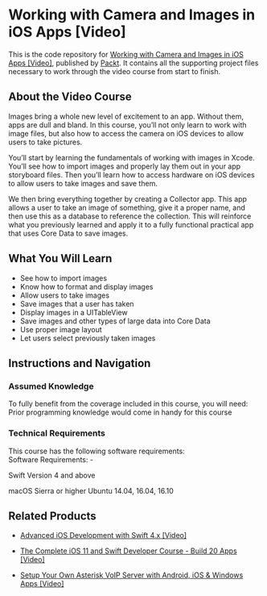


# Working with Camera and Images in iOS Apps [Video]
This is the code repository for [Working with Camera and Images in iOS Apps [Video]](https://www.packtpub.com/application-development/working-camera-and-images-ios-apps-video?utm_source=github&utm_medium=repository&utm_campaign=9781788291330), published by [Packt](https://www.packtpub.com/?utm_source=github). It contains all the supporting project files necessary to work through the video course from start to finish.
## About the Video Course
Images bring a whole new level of excitement to an app. Without them, apps are dull and bland. In this course, you’ll not only learn to work with image files, but also how to access the camera on iOS devices to allow users to take pictures.

You’ll start by learning the fundamentals of working with images in Xcode. You’ll see how to import images and properly lay them out in your app storyboard files. Then you’ll learn how to access hardware on iOS devices to allow users to take images and save them.

We then bring everything together by creating a Collector app. This app allows a user to take an image of something, give it a proper name, and then use this as a database to reference the collection. This will reinforce what you previously learned and apply it to a fully functional practical app that uses Core Data to save images.


<H2>What You Will Learn</H2>
<DIV class=book-info-will-learn-text>
<UL>
<LI>See how to import images 
<LI>Know how to format and display images 
<LI>Allow users to take images 
<LI>Save images that a user has taken 
<LI>Display images in a UITableView 
<LI>Save images and other types of large data into Core Data 
<LI>Use proper image layout 
<LI>Let users select previously taken images </LI></UL></DIV>

## Instructions and Navigation
### Assumed Knowledge
To fully benefit from the coverage included in this course, you will need:<br/>
Prior programming knowledge would come in handy for this course
### Technical Requirements
This course has the following software requirements:<br/>
Software Requirements: - 

Swift Version 4 and above

macOS Sierra or higher
Ubuntu 14.04, 16.04, 16.10


## Related Products
* [Advanced iOS Development with Swift 4.x [Video]](https://www.packtpub.com/web-development/advanced-ios-development-swift-4x-video?utm_source=github&utm_medium=repository&utm_campaign=9781788475556)

* [The Complete iOS 11 and Swift Developer Course - Build 20 Apps [Video]](https://www.packtpub.com/application-development/complete-ios-11-and-swift-developer-course-build-20-apps-video?utm_source=github&utm_medium=repository&utm_campaign=9781838827533)

* [Setup Your Own Asterisk VoIP Server with Android, iOS & Windows Apps [Video]](https://www.packtpub.com/application-development/setup-your-own-asterisk-voip-server-android-ios-windows-apps-video?utm_source=github&utm_medium=repository&utm_campaign=9781838829971)

